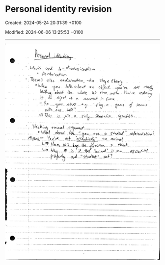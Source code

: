 # Personal identity revision

Created: 2024-05-24 20:31:39 +0100

Modified: 2024-06-06 13:25:53 +0100

---

![](../../media/Year-1-General-Personal-identity-revision-image1.jpeg)



